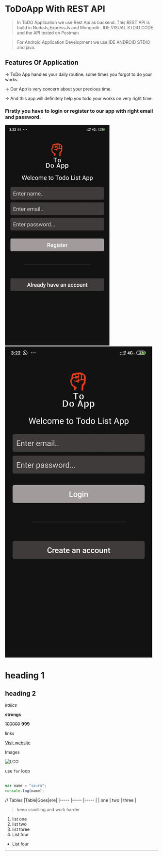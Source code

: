 # ToDoApp With REST API


>In ToDO Application we use Rest Api as backend. This REST API is build in NodeJs,ExpressJs and Mongodb . IDE VISUAL STDIO CODE and the API tested on Postman

>For Android Application Development we use IDE ANDROID STDIO and java.


## Features Of Application

&rarr; ToDo App handles your daily routine. some times you forgot to do your works.

&rarr; Our App is very concern about your precious time. 

&rarr; And this app will definitely help you todo your works on very right time.

### Firstly you have to login or register to our app with right email and password.

![](images/todo_register_page.jpg) ![](images/todo_login_page.jpg)










# heading 1
## heading 2

_italics_

**strongs**

~~100000~~ **999**

links

[Visit website](https://learncodeonline.in "LCO")

Images

![LCO](https://learncodeonline.in/mascot.png "LCO")

use `for` loop

``` javascript

var name = "saura";
console.log(name);

```
//
Tables
|Table|Goes|ere|
|----- |----- |----- |
| one  | two  | three |

>keep ssmilling and work harder

1. list one 
2. list two
1. list three
4. List four
   
- List four

***
